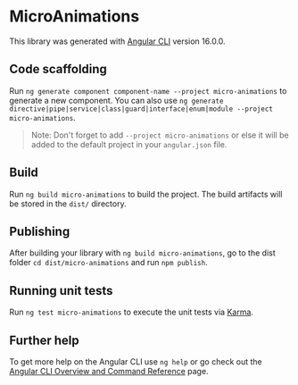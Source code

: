 # MicroAnimations

This library was generated with [Angular CLI](https://github.com/angular/angular-cli) version 16.0.0.

## Code scaffolding

Run `ng generate component component-name --project micro-animations` to generate a new component. You can also use `ng generate directive|pipe|service|class|guard|interface|enum|module --project micro-animations`.
> Note: Don't forget to add `--project micro-animations` or else it will be added to the default project in your `angular.json` file. 

## Build

Run `ng build micro-animations` to build the project. The build artifacts will be stored in the `dist/` directory.

## Publishing

After building your library with `ng build micro-animations`, go to the dist folder `cd dist/micro-animations` and run `npm publish`.

## Running unit tests

Run `ng test micro-animations` to execute the unit tests via [Karma](https://karma-runner.github.io).

## Further help

To get more help on the Angular CLI use `ng help` or go check out the [Angular CLI Overview and Command Reference](https://angular.io/cli) page.
